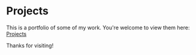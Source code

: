 # Projects

This is a portfolio of some of my work.
You're welcome to view them here: [Projects](https://aishwaryamsk.github.io/)

Thanks for visiting!
